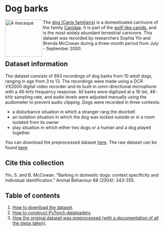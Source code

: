 # Dog barks

<img src="https://upload.wikimedia.org/wikipedia/commons/3/34/Labrador_on_Quantock_%282175262184%29.jpg" alt="A macaque" width="120" align="left">

The [dog (Canis familiaris)](https://en.wikipedia.org/wiki/Dog) is a domesticated carnivore of the family [Canidae](https://en.wikipedia.org/wiki/Canidae). It is part of the [wolf-like canids](https://en.wikipedia.org/wiki/Canina_(subtribe)), and is the most widely abundant terrestrial carnivore. 
This dataset was recorded by researchers Sophia Yin and Brenda McCowan during a three-month period from July - September 2000. 
<br>

## Dataset information
The dataset consists of 693 recordings of dog barks from 10 adult dogs, ranging in age from 3 to 13. The recordings were made using a DCR VX2000 digital
video recorder and its built-in omni-directional microphone with a 48-kHz frequency response. All barks were digitized at a 16-bit, 48-kHz sampling rate, and audio levels were adjusted manually using the audiometer to prevent audio clipping. Dogs were recorded in three contexts: 

- a disturbance situation in which a stranger rang the doorbell
- an isolation situation in which the dog was locked outside or in a room isolated from its owner
- play situation in which either two dogs or a human and a dog played together

You can download the preprocessed dataset [here](https://archive.org/details/dog_barks). The raw dataset can be found [here](https://archive.org/details/dog-barks-raw).

## Cite this collection

Yin, S. and B. McCowan. “Barking in domestic dogs: context specificity and individual identification.” Animal Behaviour 68 (2004): 343-355. 

## Table of contents

1. [How to download the dataset](https://github.com/earthspecies/library/blob/main/dogs/01_Download_Dataset.ipynb).
2. [How to construct PyTorch dataloaders](https://github.com/earthspecies/library/blob/main/dogs/02_Create_PyTorch_DataLoaders.ipynb).
3. [How the original dataset was preprocessed (with a documentation of all the steps taken)](https://github.com/earthspecies/library/blob/main/dogs/99_Data_Preprocessing.ipynb).
